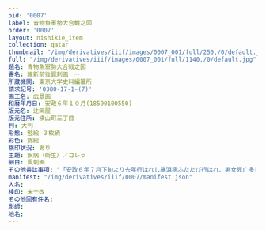 ```yaml
---
pid: '0007'
label: 青物魚軍勢大合戦之図
order: '0007'
layout: nishikie_item
collection: qatar
thumbnail: "/img/derivatives/iiif/images/0007_001/full/250,/0/default.jpg"
full: "/img/derivatives/iiif/images/0007_001/full/1140,/0/default.jpg"
題名: 青物魚軍勢大合戦之図
書名: 維新前後諷刺画　一
所蔵機関: 東京大学史料編纂所
請求記号: '0380-17-1-(7)'
画工名: 広景画
和暦年月日: 安政６年１０月(18590100550)
版元名: 辻岡屋
版元住所: 横山町三丁目
判: 大判
形態: 竪絵 ３枚続
彩色: 錦絵
検印状況: あり
主題: 疾病（衛生）／コレラ
細目: 風刺画
その他書誌事項: "「安政６年７月下旬より去年行はれし暴瀉病ふたたび行はれ、男女死亡多し、９月に至りて止む」と武江年表にあり"
manifest: "/img/derivatives/iiif/0007/manifest.json"
人名: 
検印: 未十改
その他固有件名: 
彫師: 
地名: 
---
```

